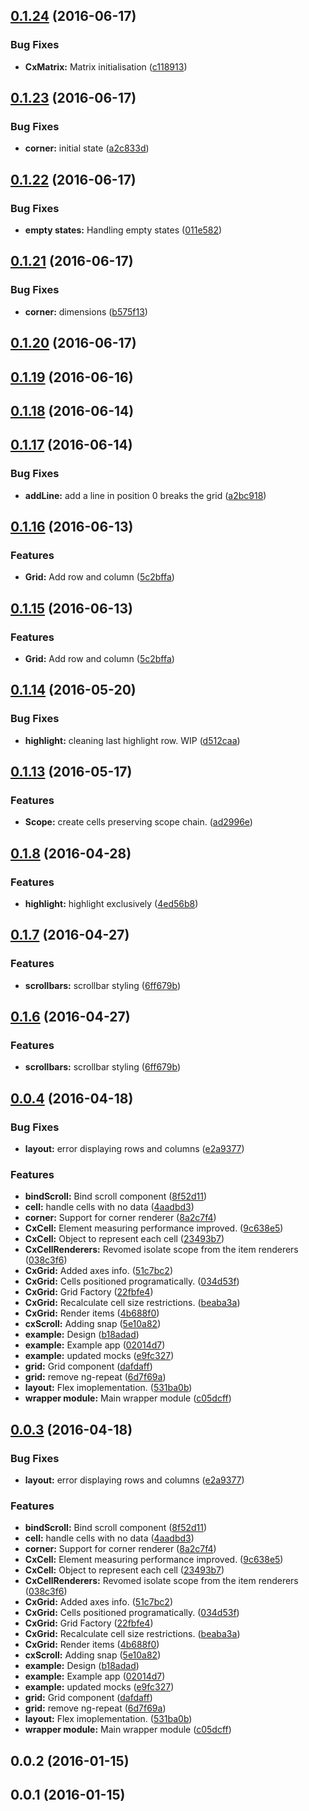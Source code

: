 <a name="0.1.24"></a>
## [0.1.24](/http://github.com%20/%20ef-ctx/ng.cx.grid/compare/v0.1.23...v0.1.24) (2016-06-17)


### Bug Fixes

* **CxMatrix:** Matrix initialisation ([c118913](http://github.com%20/%20ef-ctx/ng.cx.grid/commits/c118913))



<a name="0.1.23"></a>
## [0.1.23](/http://github.com%20/%20ef-ctx/ng.cx.grid/compare/v0.1.22...v0.1.23) (2016-06-17)


### Bug Fixes

* **corner:** initial state ([a2c833d](http://github.com%20/%20ef-ctx/ng.cx.grid/commits/a2c833d))



<a name="0.1.22"></a>
## [0.1.22](/http://github.com%20/%20ef-ctx/ng.cx.grid/compare/v0.1.21...v0.1.22) (2016-06-17)


### Bug Fixes

* **empty states:** Handling empty states ([011e582](http://github.com%20/%20ef-ctx/ng.cx.grid/commits/011e582))



<a name="0.1.21"></a>
## [0.1.21](/http://github.com%20/%20ef-ctx/ng.cx.grid/compare/v0.1.20...v0.1.21) (2016-06-17)


### Bug Fixes

* **corner:** dimensions ([b575f13](http://github.com%20/%20ef-ctx/ng.cx.grid/commits/b575f13))



<a name="0.1.20"></a>
## [0.1.20](/http://github.com%20/%20ef-ctx/ng.cx.grid/compare/v0.1.19...v0.1.20) (2016-06-17)




<a name="0.1.19"></a>
## [0.1.19](/http://github.com%20/%20ef-ctx/ng.cx.grid/compare/v0.1.18...v0.1.19) (2016-06-16)




<a name="0.1.18"></a>
## [0.1.18](/http://github.com%20/%20ef-ctx/ng.cx.grid/compare/v0.1.17...v0.1.18) (2016-06-14)




<a name="0.1.17"></a>
## [0.1.17](/http://github.com%20/%20ef-ctx/ng.cx.grid/compare/v0.1.6...v0.1.17) (2016-06-14)


### Bug Fixes

* **addLine:** add a line in position 0 breaks the grid ([a2bc918](http://github.com%20/%20ef-ctx/ng.cx.grid/commits/a2bc918))



<a name="0.1.16"></a>
## [0.1.16](/http://github.com%20/%20ef-ctx/ng.cx.grid/compare/v0.1.14...v0.1.16) (2016-06-13)


### Features

* **Grid:** Add row and column  ([5c2bffa](http://github.com%20/%20ef-ctx/ng.cx.grid/commits/5c2bffa))



<a name="0.1.15"></a>
## [0.1.15](/http://github.com%20/%20ef-ctx/ng.cx.grid/compare/v0.1.14...v0.1.15) (2016-06-13)


### Features

* **Grid:** Add row and column  ([5c2bffa](http://github.com%20/%20ef-ctx/ng.cx.grid/commits/5c2bffa))



<a name="0.1.14"></a>
## [0.1.14](https://github.com/ef-ctx/ng.cx.grid/compare/v0.1.13...v0.1.14) (2016-05-20)


### Bug Fixes

* **highlight:** cleaning last highlight row. WIP ([d512caa](https://github.com/ef-ctx/ng.cx.grid/commit/d512caa))



<a name="0.1.13"></a>
## [0.1.13](https://github.com/ef-ctx/ng.cx.grid/compare/v0.1.12...v0.1.13) (2016-05-17)


### Features

* **Scope:** create cells preserving scope chain. ([ad2996e](https://github.com/ef-ctx/ng.cx.grid/commit/ad2996e))


<a name="0.1.8"></a>
## [0.1.8](https://github.com/ef-ctx/ng.cx.grid/compare/v0.1.7...v0.1.8) (2016-04-28)


### Features

* **highlight:** highlight exclusively ([4ed56b8](https://github.com/ef-ctx/ng.cx.grid/commit/4ed56b8))



<a name="0.1.7"></a>
## [0.1.7](https://github.com/ef-ctx/ng.cx.grid/compare/v0.1.5...v0.1.7) (2016-04-27)


### Features

* **scrollbars:** scrollbar styling ([6ff679b](https://github.com/ef-ctx/ng.cx.grid/commit/6ff679b))



<a name="0.1.6"></a>
## [0.1.6](https://github.com/ef-ctx/ng.cx.grid/compare/v0.1.5...v0.1.6) (2016-04-27)


### Features

* **scrollbars:** scrollbar styling ([6ff679b](https://github.com/ef-ctx/ng.cx.grid/commit/6ff679b))

<a name="0.0.4"></a>
## [0.0.4](https://github.com/ef-ctx/ng.cx.grid/compare/v0.0.2...v0.0.4) (2016-04-18)


### Bug Fixes

* **layout:** error displaying rows and columns ([e2a9377](https://github.com/ef-ctx/ng.cx.grid/commit/e2a9377))

### Features

* **bindScroll:** Bind scroll component ([8f52d11](https://github.com/ef-ctx/ng.cx.grid/commit/8f52d11))
* **cell:** handle cells with no data ([4aadbd3](https://github.com/ef-ctx/ng.cx.grid/commit/4aadbd3))
* **corner:** Support for corner renderer ([8a2c7f4](https://github.com/ef-ctx/ng.cx.grid/commit/8a2c7f4))
* **CxCell:** Element measuring performance improved. ([9c638e5](https://github.com/ef-ctx/ng.cx.grid/commit/9c638e5))
* **CxCell:** Object to represent each cell ([23493b7](https://github.com/ef-ctx/ng.cx.grid/commit/23493b7))
* **CxCellRenderers:** Revomed isolate scope from the item renderers ([038c3f6](https://github.com/ef-ctx/ng.cx.grid/commit/038c3f6))
* **CxGrid:** Added axes info. ([51c7bc2](https://github.com/ef-ctx/ng.cx.grid/commit/51c7bc2))
* **CxGrid:** Cells positioned programatically. ([034d53f](https://github.com/ef-ctx/ng.cx.grid/commit/034d53f))
* **CxGrid:** Grid Factory ([22fbfe4](https://github.com/ef-ctx/ng.cx.grid/commit/22fbfe4))
* **CxGrid:** Recalculate cell size restrictions. ([beaba3a](https://github.com/ef-ctx/ng.cx.grid/commit/beaba3a))
* **CxGrid:** Render items ([4b688f0](https://github.com/ef-ctx/ng.cx.grid/commit/4b688f0))
* **cxScroll:** Adding snap ([5e10a82](https://github.com/ef-ctx/ng.cx.grid/commit/5e10a82))
* **example:** Design ([b18adad](https://github.com/ef-ctx/ng.cx.grid/commit/b18adad))
* **example:** Example app ([02014d7](https://github.com/ef-ctx/ng.cx.grid/commit/02014d7))
* **example:** updated mocks ([e9fc327](https://github.com/ef-ctx/ng.cx.grid/commit/e9fc327))
* **grid:** Grid component ([dafdaff](https://github.com/ef-ctx/ng.cx.grid/commit/dafdaff))
* **grid:** remove ng-repeat ([6d7f69a](https://github.com/ef-ctx/ng.cx.grid/commit/6d7f69a))
* **layout:** Flex imoplementation. ([531ba0b](https://github.com/ef-ctx/ng.cx.grid/commit/531ba0b))
* **wrapper module:** Main wrapper module ([c05dcff](https://github.com/ef-ctx/ng.cx.grid/commit/c05dcff))



<a name="0.0.3"></a>
## [0.0.3](https://github.com/ef-ctx/ng.cx.grid/compare/v0.0.2...v0.0.3) (2016-04-18)


### Bug Fixes

* **layout:** error displaying rows and columns ([e2a9377](https://github.com/ef-ctx/ng.cx.grid/commit/e2a9377))

### Features

* **bindScroll:** Bind scroll component ([8f52d11](https://github.com/ef-ctx/ng.cx.grid/commit/8f52d11))
* **cell:** handle cells with no data ([4aadbd3](https://github.com/ef-ctx/ng.cx.grid/commit/4aadbd3))
* **corner:** Support for corner renderer ([8a2c7f4](https://github.com/ef-ctx/ng.cx.grid/commit/8a2c7f4))
* **CxCell:** Element measuring performance improved. ([9c638e5](https://github.com/ef-ctx/ng.cx.grid/commit/9c638e5))
* **CxCell:** Object to represent each cell ([23493b7](https://github.com/ef-ctx/ng.cx.grid/commit/23493b7))
* **CxCellRenderers:** Revomed isolate scope from the item renderers ([038c3f6](https://github.com/ef-ctx/ng.cx.grid/commit/038c3f6))
* **CxGrid:** Added axes info. ([51c7bc2](https://github.com/ef-ctx/ng.cx.grid/commit/51c7bc2))
* **CxGrid:** Cells positioned programatically. ([034d53f](https://github.com/ef-ctx/ng.cx.grid/commit/034d53f))
* **CxGrid:** Grid Factory ([22fbfe4](https://github.com/ef-ctx/ng.cx.grid/commit/22fbfe4))
* **CxGrid:** Recalculate cell size restrictions. ([beaba3a](https://github.com/ef-ctx/ng.cx.grid/commit/beaba3a))
* **CxGrid:** Render items ([4b688f0](https://github.com/ef-ctx/ng.cx.grid/commit/4b688f0))
* **cxScroll:** Adding snap ([5e10a82](https://github.com/ef-ctx/ng.cx.grid/commit/5e10a82))
* **example:** Design ([b18adad](https://github.com/ef-ctx/ng.cx.grid/commit/b18adad))
* **example:** Example app ([02014d7](https://github.com/ef-ctx/ng.cx.grid/commit/02014d7))
* **example:** updated mocks ([e9fc327](https://github.com/ef-ctx/ng.cx.grid/commit/e9fc327))
* **grid:** Grid component ([dafdaff](https://github.com/ef-ctx/ng.cx.grid/commit/dafdaff))
* **grid:** remove ng-repeat ([6d7f69a](https://github.com/ef-ctx/ng.cx.grid/commit/6d7f69a))
* **layout:** Flex imoplementation. ([531ba0b](https://github.com/ef-ctx/ng.cx.grid/commit/531ba0b))
* **wrapper module:** Main wrapper module ([c05dcff](https://github.com/ef-ctx/ng.cx.grid/commit/c05dcff))



<a name="0.0.2"></a>
## 0.0.2 (2016-01-15)




<a name="0.0.1"></a>
## 0.0.1 (2016-01-15)




